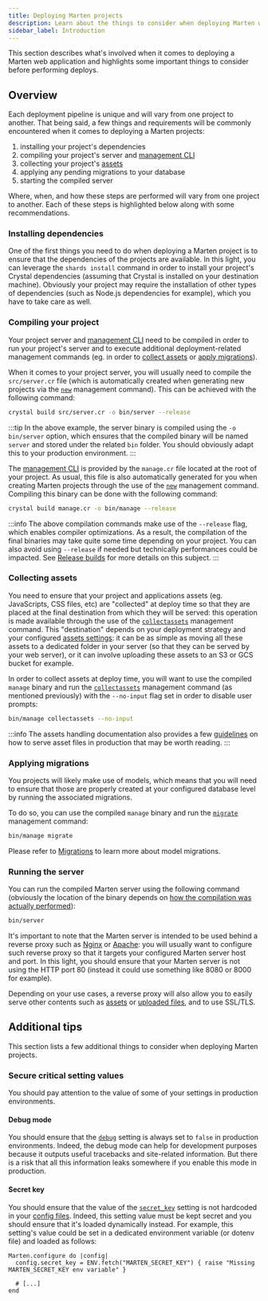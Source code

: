 ```yaml
---
title: Deploying Marten projects
description: Learn about the things to consider when deploying Marten web applications.
sidebar_label: Introduction
---
```


This section describes what's involved when it comes to deploying a Marten web application and highlights some important things to consider before performing deploys.

## Overview

Each deployment pipeline is unique and will vary from one project to another. That being said, a few things and requirements will be commonly encountered when it comes to deploying a Marten projects:

1. installing your project's dependencies
2. compiling your project's server and [management CLI](../development/management-commands)
3. collecting your project's [assets](../files/asset-handling)
4. applying any pending migrations to your database
5. starting the compiled server

Where, when, and how these steps are performed will vary from one project to another. Each of these steps is highlighted below along with some recommendations.

### Installing dependencies

One of the first things you need to do when deploying a Marten project is to ensure that the dependencies of the projects are available. In this light, you can leverage the `shards install` command in order to install your project's Crystal dependencies (assuming that Crystal is installed on your destination machine). Obviously your project may require the installation of other types of dependencies (such as Node.js dependencies for example), which you have to take care as well.

### Compiling your project

Your project server and [management CLI](../development/management-commands) need to be compiled in order to run your project's server and to execute additional deployment-related management commands (eg. in order to [collect assets](#collecting-assets) or [apply migrations](#applying-migrations)).

When it comes to your project server, you will usually need to compile the `src/server.cr` file (which is automatically created when generating new projects via the [`new`](../development/reference/management-commands#new) management command). This can be achieved with the following command:

```bash
crystal build src/server.cr -o bin/server --release
```

:::tip
In the above example, the server binary is compiled using the `-o bin/server` option, which ensures that the compiled binary will be named `server` and stored under the related `bin` folder. You should obviously adapt this to your production environment.
:::

The [management CLI](../development/management-commands) is provided by the `manage.cr` file located at the root of your project. As usual, this file is also automatically generated for you when creating Marten projects through the use of the [`new`](../development/reference/management-commands#new) management command. Compiling this binary can be done with the following command:

```bash
crystal build manage.cr -o bin/manage --release
```

:::info
The above compilation commands make use of the `--release` flag, which enables compiler optimizations. As a result, the compilation of the final binaries may take quite some time depending on your project. You can also avoid using `--release` if needed but technically performances could be impacted. See [Release builds](https://crystal-lang.org/reference/man/crystal/index.html#release-builds) for more details on this subject.
:::

### Collecting assets

You need to ensure that your project and applications assets (eg. JavaScripts, CSS files, etc) are "collected" at deploy time so that they are placed at the final destination from which they will be served: this operation is made available through the use of the [`collectassets`](../development/reference/management-commands#collectassets) management command. This "destination" depends on your deployment strategy and your configured [assets settings](../development/reference/settings#assets-settings): it can be as simple as moving all these assets to a dedicated folder in your server (so that they can be served by your web server), or it can involve uploading these assets to an S3 or GCS bucket for example.

In order to collect assets at deploy time, you will want to use the compiled `manage` binary and run the [`collectassets`](../development/reference/management-commands#collectassets) management command (as mentioned previously) with the `--no-input` flag set in order to disable user prompts:

```bash
bin/manage collectassets --no-input
```

:::info
The assets handling documentation also provides a few [guidelines](../files/asset-handling#serving-assets-in-production) on how to serve asset files in production that may be worth reading.
:::

### Applying migrations

You projects will likely make use of models, which means that you will need to ensure that those are properly created at your configured database level by running the associated migrations.

To do so, you can use the compiled `manage` binary and run the [`migrate`](../development/reference/management-commands#migrate) management command:

```bash
bin/manage migrate
```

Please refer to [Migrations](../models-and-databases/migrations) to learn more about model migrations.

### Running the server

You can run the compiled Marten server using the following command (obviously the location of the binary depends on [how the compilation was actually performed](#compiling-your-project)):

```bash
bin/server
```

It's important to note that the Marten server is intended to be used behind a reverse proxy such as [Nginx](https://www.nginx.com/) or [Apache](https://httpd.apache.org/): you will usually want to configure such reverse proxy so that it targets your configured Marten server host and port. In this light, you should ensure that your Marten server is not using the HTTP port 80 (instead it could use something like 8080 or 8000 for example).

Depending on your use cases, a reverse proxy will also allow you to easily serve other contents such as [assets](../files/asset-handling) or [uploaded files](../files/managing-files), and to use SSL/TLS.

## Additional tips

This section lists a few additional things to consider when deploying Marten projects.

### Secure critical setting values

You should pay attention to the value of some of your settings in production environments.

#### Debug mode

You should ensure that the [`debug`](../development/reference/settings#debug) setting is always set to `false` in production environments. Indeed, the debug mode can help for development purposes because it outputs useful tracebacks and site-related information. But there is a risk that all this information leaks somewhere if you enable this mode in production.

#### Secret key

You should ensure that the value of the [`secret_key`](../development/reference/settings#secret_key) setting is not hardcoded in your [config files](../development/settings). Indeed, this setting value must be kept secret and you should ensure that it's loaded dynamically instead. For example, this setting's value could be set in a dedicated environment variable (or dotenv file) and loaded as follows:

```crystal
Marten.configure do |config|
  config.secret_key = ENV.fetch("MARTEN_SECRET_KEY") { raise "Missing MARTEN_SECRET_KEY env variable" }

  # [...]
end
```
